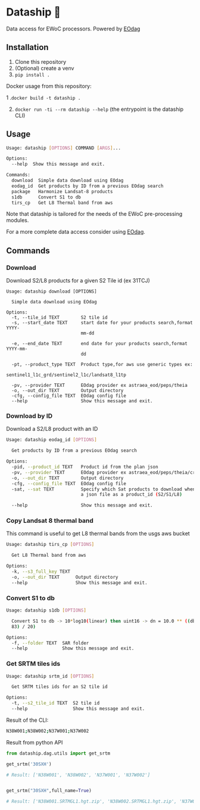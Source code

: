 # Dataship 🚤

Data access for EWoC processors. Powered by [EOdag](https://eodag.readthedocs.io/en/stable/)

## Installation
1. Clone this repository 
2. (Optional) create a venv
3. `pip install .`

Docker usage from this repository:

1 .`docker build -t dataship .`

2. `docker run -ti --rm dataship --help` (the entrypoint is the dataship CLI)

## Usage 
```bash
Usage: dataship [OPTIONS] COMMAND [ARGS]...

Options:
  --help  Show this message and exit.

Commands:
  download  Simple data download using EOdag
  eodag_id  Get products by ID from a previous EOdag search
  package   Harmonize Landsat-8 products
  s1db      Convert S1 to db
  tirs_cp   Get L8 Thermal band from aws
```
Note that dataship is tailored for the needs of the EWoC pre-processing modules. 

For a more complete data access consider using [EOdag](https://eodag.readthedocs.io/en/stable/).

## Commands 

### Download 
Download S2/L8 products for a given S2 Tile id (ex 31TCJ)
```
Usage: dataship download [OPTIONS]

  Simple data download using EOdag

Options:
  -t, --tile_id TEXT        S2 tile id
  -s, --start_date TEXT     start date for your products search,format YYYY-
                            mm-dd

  -e, --end_date TEXT       end date for your products search,format YYYY-mm-
                            dd

  -pt, --product_type TEXT  Product type,for aws use generic types ex:
                            sentinel1_l1c_grd/sentinel2_l1c/landsat8_l1tp

  -pv, --provider TEXT      EOdag provider ex astraea_eod/peps/theia
  -o, --out_dir TEXT        Output directory
  -cfg, --config_file TEXT  EOdag config file
  --help                    Show this message and exit.
```
### Download by ID
Download a S2/L8 product with an ID
```bash
Usage: dataship eodag_id [OPTIONS]

  Get products by ID from a previous EOdag search

Options:
  -pid, --product_id TEXT   Product id from the plan json
  -pv, --provider TEXT      EOdag provider ex astraea_eod/peps/theia/creodias
  -o, --out_dir TEXT        Output directory
  -cfg, --config_file TEXT  EOdag config file
  -sat, --sat TEXT          Specify which Sat products to download when using
                            a json file as a product_id (S2/S1/L8)

  --help                    Show this message and exit.

```
### Copy Landsat 8 thermal band
This command is useful to get L8 thermal bands from the usgs aws bucket
```bash
Usage: dataship tirs_cp [OPTIONS]

  Get L8 Thermal band from aws

Options:
  -k, --s3_full_key TEXT
  -o, --out_dir TEXT      Output directory
  --help                  Show this message and exit.
```
### Convert S1 to db
```bash
Usage: dataship s1db [OPTIONS]

  Convert S1 to db -> 10*log10(linear) then uint16 -> dn = 10.0 ** ((db +
  83) / 20)

Options:
  -f, --folder TEXT  SAR folder
  --help             Show this message and exit.

```
### Get SRTM tiles ids
```bash
Usage: dataship srtm_id [OPTIONS]

  Get SRTM tiles ids for an S2 tile id

Options:
  -t, --s2_tile_id TEXT  S2 tile id
  --help                 Show this message and exit.
```
Result of the CLI:
```bash
N38W001;N38W002;N37W001;N37W002
```
Result from python API
```python
from dataship.dag.utils import get_srtm

get_srtm('30SXH')

# Result: ['N38W001', 'N38W002', 'N37W001', 'N37W002']


get_srtm("30SXH",full_name=True)

# Result: ['N38W001.SRTMGL1.hgt.zip', 'N38W002.SRTMGL1.hgt.zip', 'N37W001.SRTMGL1.hgt.zip', 'N37W002.SRTMGL1.hgt.zip']
```